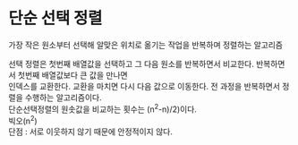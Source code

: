 <h1> 단순 선택 정렬 </h1>
<p> 가장 작은 원소부터 선택해 알맞은 위치로 옮기는 작업을 반복하며 정렬하는 알고리즘</p>
<p>선택 정렬은 첫번째 배열값을 선택하고 그 다음 원소를 반복하면서 비교한다. 반복하면서 첫번째 배열값보다 큰 값을 만나면</br>
인덱스를 교환한다. 교환을 마치면 다시 다음 값으로 이동한다. 전 과정을 반복하면서 정렬을 수행하는 알고리즘이다.</br>
단순선택정렬의 원솟값을 비교하는 횟수는 (n<sup>2</sup>-n)/2)이다.</br>
빅오(n<sup>2</sup>)</br>
단점 : 서로 이웃하지 않기 때문에 안정적이지 않다.</p>
